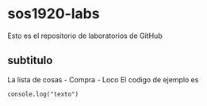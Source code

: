 # sos1920-labs
Esto es el repositorio de laboratorios de GitHub
## subtitulo
La lista de cosas
	- Compra
	- Loco
El codigo de ejemplo es

```
console.log("texto")
```